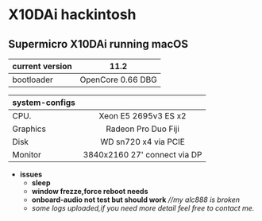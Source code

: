 # X10DAi hackintosh
## Supermicro X10DAi running macOS
|current version|11.2|
|:-|-|
|bootloader|OpenCore 0.66 DBG|

|system-configs||
|:-|:-:|
|CPU.|Xeon E5 2695v3 ES x2|
|Graphics|Radeon Pro Duo Fiji |
|Disk|WD sn720 x4 via PCIE|
|Monitor|3840x2160 27' connect via DP|
* __issues__ 
  * __sleep__
  * __window frezze,force reboot needs__
  * __onboard-audio not test but should work__ *//my alc888 is broken*
  * _some logs uploaded,if you need more detail feel free to contact me._

